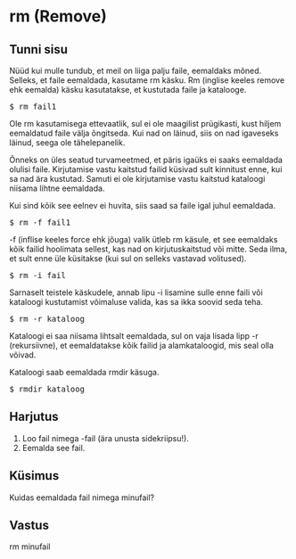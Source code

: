 # rm (Remove)

## Tunni sisu

Nüüd kui mulle tundub, et meil on liiga palju faile, eemaldaks mõned. Selleks, et faile eemaldada, kasutame rm käsku. Rm (inglise keeles remove ehk eemalda) käsku kasutatakse, et kustutada faile ja katalooge.

<pre>$ rm fail1</pre>

Ole rm kasutamisega ettevaatlik, sul ei ole maagilist prügikasti, kust hiljem eemaldatud faile välja õngitseda. Kui nad on läinud, siis on nad igaveseks läinud, seega ole tähelepanelik.

Õnneks on üles seatud turvameetmed, et päris igaüks ei saaks eemaldada olulisi faile. Kirjutamise vastu kaitstud failid küsivad sult kinnitust enne, kui sa nad ära kustutad. Samuti ei ole kirjutamise vastu kaitstud kataloogi niisama lihtne eemaldada.

Kui sind kõik see eelnev ei huvita, siis saad sa faile igal juhul eemaldada.

<pre>$ rm -f fail1</pre>

-f (inflise keeles force ehk jõuga) valik ütleb rm käsule, et see eemaldaks kõik failid hoolimata sellest, kas nad on kirjutuskaitstud või mitte. Seda ilma, et sult enne üle küsitakse (kui sul on selleks vastavad volitused).

<pre>$ rm -i fail</pre>

Sarnaselt teistele käskudele, annab lipu -i lisamine sulle enne faili või kataloogi kustutamist võimaluse valida, kas sa ikka soovid seda teha.

<pre>$ rm -r kataloog</pre>

Kataloogi ei saa niisama lihtsalt eemaldada, sul on vaja lisada lipp -r (rekursiivne), et eemaldatakse kõik failid ja alamkataloogid, mis seal olla võivad.

Kataloogi saab eemaldada rmdir käsuga.

<pre>$ rmdir kataloog</pre>

## Harjutus

<ol>
<li>Loo fail nimega -fail (ära unusta sidekriipsu!).</li>
<li>Eemalda see fail.</li>
</ol>

## Küsimus

Kuidas eemaldada fail nimega minufail?

## Vastus

rm minufail
